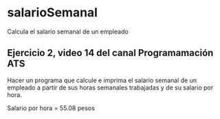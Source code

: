 # salarioSemanal
Calcula el salario semanal de un empleado
## Ejercicio 2, video 14 del canal Programamación ATS

Hacer un programa que calcule e imprima el salario semanal de un empleado a partir de sus horas semanales trabajadas y de su salario por hora.

Salario por hora = 55.08 pesos
